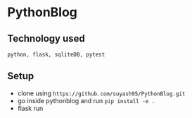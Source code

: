 # PythonBlog

## Technology used
```python, flask, sqliteDB, pytest```

## Setup 
* clone using ```https://github.com/suyash95/PythonBlog.git```
* go inside pythonblog and run ```pip install -e .```
* flask run
